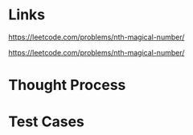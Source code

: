 # Links
https://leetcode.com/problems/nth-magical-number/

https://leetcode.com/problems/nth-magical-number/

# Thought Process

# Test Cases

